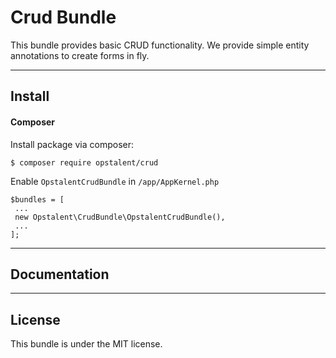 Crud Bundle
===================


This bundle provides basic CRUD functionality. We provide simple entity annotations to create forms in fly.

----------


Install
-------------

#### <i class="icon-file"></i> Composer
Install package via composer:

    $ composer require opstalent/crud

Enable `OpstalentCrudBundle` in `/app/AppKernel.php`

    $bundles = [
	 ...
	 new Opstalent\CrudBundle\OpstalentCrudBundle(),
	 ...
    ];

----------

Documentation
-------------

----------

License
-------------

This bundle is under the MIT license.